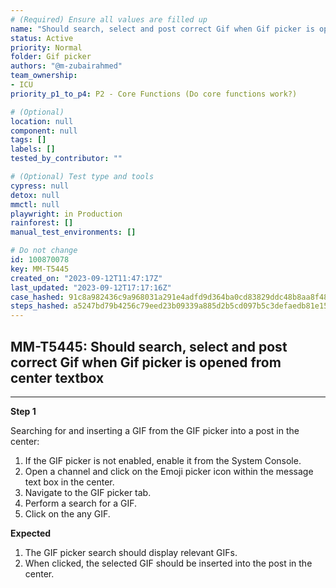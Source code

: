 ```yaml
---
# (Required) Ensure all values are filled up
name: "Should search, select and post correct Gif when Gif picker is opened from center textbox"
status: Active
priority: Normal
folder: Gif picker
authors: "@m-zubairahmed"
team_ownership: 
- ICU
priority_p1_to_p4: P2 - Core Functions (Do core functions work?)

# (Optional)
location: null
component: null
tags: []
labels: []
tested_by_contributor: ""

# (Optional) Test type and tools
cypress: null
detox: null
mmctl: null
playwright: in Production
rainforest: []
manual_test_environments: []

# Do not change
id: 100870078
key: MM-T5445
created_on: "2023-09-12T11:47:17Z"
last_updated: "2023-09-12T17:17:16Z"
case_hashed: 91c8a982436c9a968031a291e4adfd9d364ba0cd83829ddc48b8aa8f48fc755c1a91e7f2b800b3f4a9520de49bc216bb
steps_hashed: a5247bd79b4256c79eed23b09339a885d2b5cd097b5c3defaedb81e15553b2bee39c41bfa0db696a0f977de0b2d08906
---
```


<!-- (Auto-generated) Based on frontmatter's "key" and "name" -->

## MM-T5445: Should search, select and post correct Gif when Gif picker is opened from center textbox

---

**Step 1**

Searching for and inserting a GIF from the GIF picker into a post in the center:

1. If the GIF picker is not enabled, enable it from the System Console.
2. Open a channel and click on the Emoji picker icon within the message text box in the center.
3. Navigate to the GIF picker tab.
4. Perform a search for a GIF.
5. Click on the any GIF.

**Expected**

1. The GIF picker search should display relevant GIFs.
2. When clicked, the selected GIF should be inserted into the post in the center.

